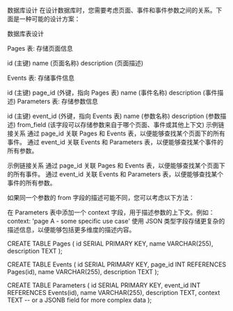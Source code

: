 数据库设计
在设计数据库时，您需要考虑页面、事件和事件参数之间的关系。下面是一种可能的设计方案：

数据库表设计

Pages 表: 存储页面信息

id (主键)
name (页面名称)
description (页面描述)

Events 表: 存储事件信息

id (主键)
page_id (外键，指向 Pages 表)
name (事件名称)
description (事件描述)
Parameters 表: 存储参数信息

id (主键)
event_id (外键，指向 Events 表)
name (参数名称)
description (参数描述)
from_field (该字段可以存储参数来自于哪个页面、事件或其他上下文)
示例链接关系
通过 page_id 关联 Pages 和 Events 表，以便能够查找某个页面下的所有事件。
通过 event_id 关联 Events 和 Parameters 表，以便能够查找某个事件的所有参数。

示例链接关系
通过 page_id 关联 Pages 和 Events 表，以便能够查找某个页面下的所有事件。
通过 event_id 关联 Events 和 Parameters 表，以便能够查找某个事件的所有参数。

如果同一个参数的 from 字段的描述可能不同，您可以考虑以下方法：

在 Parameters 表中添加一个 context 字段，用于描述参数的上下文。例如：
context: 'page A - some specific use case'
使用 JSON 类型字段存储更复杂的描述信息，以便能够包括更多维度的描述内容。

CREATE TABLE Pages (
    id SERIAL PRIMARY KEY,
    name VARCHAR(255),
    description TEXT
);

CREATE TABLE Events (
    id SERIAL PRIMARY KEY,
    page_id INT REFERENCES Pages(id),
    name VARCHAR(255),
    description TEXT
);

CREATE TABLE Parameters (
    id SERIAL PRIMARY KEY,
    event_id INT REFERENCES Events(id),
    name VARCHAR(255),
    description TEXT,
    context TEXT  -- or a JSONB field for more complex data
);